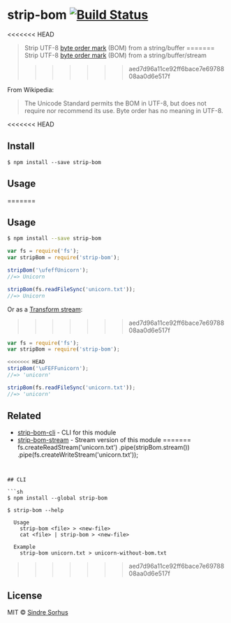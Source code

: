 # strip-bom [![Build Status](https://travis-ci.org/sindresorhus/strip-bom.svg?branch=master)](https://travis-ci.org/sindresorhus/strip-bom)

<<<<<<< HEAD
> Strip UTF-8 [byte order mark](http://en.wikipedia.org/wiki/Byte_order_mark#UTF-8) (BOM) from a string/buffer
=======
> Strip UTF-8 [byte order mark](http://en.wikipedia.org/wiki/Byte_order_mark#UTF-8) (BOM) from a string/buffer/stream
>>>>>>> aed7d96a11ce92ff6bace7e6978808aa0d6e517f

From Wikipedia:

> The Unicode Standard permits the BOM in UTF-8, but does not require nor recommend its use. Byte order has no meaning in UTF-8.


<<<<<<< HEAD
## Install

```
$ npm install --save strip-bom
```


## Usage
=======
## Usage

```sh
$ npm install --save strip-bom
```

```js
var fs = require('fs');
var stripBom = require('strip-bom');

stripBom('\ufeffUnicorn');
//=> Unicorn

stripBom(fs.readFileSync('unicorn.txt'));
//=> Unicorn
```

Or as a [Transform stream](http://nodejs.org/api/stream.html#stream_class_stream_transform):
>>>>>>> aed7d96a11ce92ff6bace7e6978808aa0d6e517f

```js
var fs = require('fs');
var stripBom = require('strip-bom');

<<<<<<< HEAD
stripBom('\uFEFFunicorn');
//=> 'unicorn'

stripBom(fs.readFileSync('unicorn.txt'));
//=> 'unicorn'
```


## Related

- [strip-bom-cli](https://github.com/sindresorhus/strip-bom-cli) - CLI for this module
- [strip-bom-stream](https://github.com/sindresorhus/strip-bom-stream) - Stream version of this module
=======
fs.createReadStream('unicorn.txt')
	.pipe(stripBom.stream())
	.pipe(fs.createWriteStream('unicorn.txt'));
```


## CLI

```sh
$ npm install --global strip-bom
```

```
$ strip-bom --help

  Usage
    strip-bom <file> > <new-file>
    cat <file> | strip-bom > <new-file>

  Example
    strip-bom unicorn.txt > unicorn-without-bom.txt
```
>>>>>>> aed7d96a11ce92ff6bace7e6978808aa0d6e517f


## License

MIT © [Sindre Sorhus](http://sindresorhus.com)
